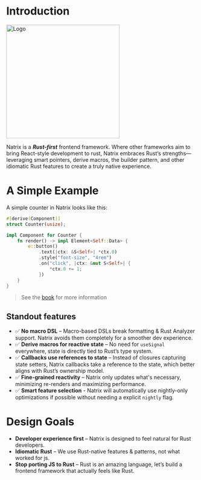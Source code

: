 # Introduction

<img src="https://github.com/vivax3794/natrix/raw/master/assets/logo.png" alt="Logo" width="300" height="300">

Natrix is a ***Rust-first*** frontend framework. Where other frameworks aim to bring React-style development to rust, Natrix embraces Rust’s strengths—leveraging smart pointers, derive macros, the builder pattern, and other idiomatic Rust features to create a truly native experience.

# A Simple Example
A simple counter in Natrix looks like this: 
```rust
#[derive(Component)]
struct Counter(usize);

impl Component for Counter {
    fn render() -> impl Element<Self::Data> {
        e::button()
            .text(|ctx: &S<Self>| *ctx.0)
            .style("font-size", "4rem")
            .on("click", |ctx: &mut S<Self>| {
                *ctx.0 += 1;
            })
    }
}
```
> See the [book](TODO) for more information

## Standout features
* ✅ **No macro DSL** – Macro-based DSLs break formatting & Rust Analyzer support. Natrix avoids them completely for a smoother dev experience.
* ✅ **Derive macros for reactive state** – No need for `useSignal` everywhere, state is directly tied to Rust’s type system.
* ✅ **Callbacks use references to state** – Instead of closures capturing state setters, Natrix callbacks take a reference to the state, which better aligns with Rust’s ownership model.
* ✅ **Fine-grained reactivity** – Natrix only updates what's necessary, minimizing re-renders and maximizing performance.
* ✅ **Smart feature selection** - Natrix will automatically use nightly-only optimizations if possible without needing a explicit `nightly` flag.

# Design Goals
* **Developer experience first** – Natrix is designed to feel natural for Rust developers.
* **Idiomatic Rust** – We use Rust-native features & patterns, not what worked for js.
* **Stop porting JS to Rust** – Rust is an amazing language, let’s build a frontend framework that actually feels like Rust.
